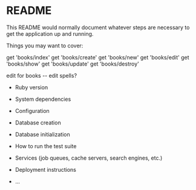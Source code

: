 # README

This README would normally document whatever steps are necessary to get the
application up and running.

Things you may want to cover:


  get 'books/index'
  get 'books/create'
  get 'books/new'
  get 'books/edit'
  get 'books/show'
  get 'books/update'
  get 'books/destroy'
  
  edit for books -- edit spells?      

* Ruby version

* System dependencies

* Configuration

* Database creation

* Database initialization

* How to run the test suite

* Services (job queues, cache servers, search engines, etc.)

* Deployment instructions

* ...

